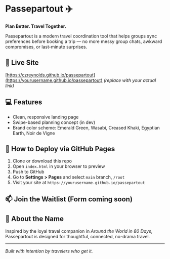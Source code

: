 
# Passepartout ✈️

**Plan Better. Travel Together.**

Passepartout is a modern travel coordination tool that helps groups sync preferences before booking a trip — no more messy group chats, awkward compromises, or last-minute surprises.

## 🔗 Live Site
[https://czreynolds.github.io/passepartout](https://yourusername.github.io/passepartout) *(replace with your actual link)*

## 💻 Features
- Clean, responsive landing page
- Swipe-based planning concept (in dev)
- Brand color scheme: Emerald Green, Wasabi, Creased Khaki, Egyptian Earth, Noir de Vigne

## 🚀 How to Deploy via GitHub Pages
1. Clone or download this repo
2. Open `index.html` in your browser to preview
3. Push to GitHub
4. Go to **Settings > Pages** and select `main` branch, `/root`
5. Visit your site at `https://yourusername.github.io/passepartout`

## 📫 Join the Waitlist (Form coming soon)

## 🧠 About the Name
Inspired by the loyal travel companion in *Around the World in 80 Days*, Passepartout is designed for thoughtful, connected, no-drama travel.

---

*Built with intention by travelers who get it.*
